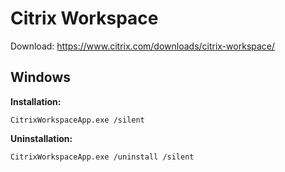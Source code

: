 # Citrix Workspace
Download: https://www.citrix.com/downloads/citrix-workspace/

## Windows
**Installation:**
```
CitrixWorkspaceApp.exe /silent
```

**Uninstallation:**
```
CitrixWorkspaceApp.exe /uninstall /silent
```
